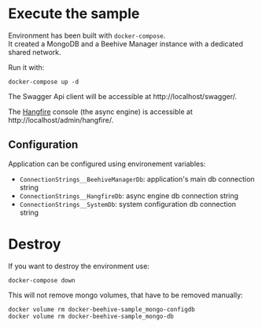 Execute the sample
==================

Environment has been built with `docker-compose`.  
It created a MongoDB and a Beehive Manager instance with a dedicated shared network.

Run it with:

```
docker-compose up -d
```

The Swagger Api client will be accessible at http://localhost/swagger/.

The [Hangfire](https://www.hangfire.io/) console (the async engine) is accessible at http://localhost/admin/hangfire/.

Configuration
-------------

Application can be configured using environement variables:

* `ConnectionStrings__BeehiveManagerDb`: application's main db connection string
* `ConnectionStrings__HangfireDb`: async engine db connection string
* `ConnectionStrings__SystemDb`: system configuration db connection string

Destroy
=======

If you want to destroy the environment use:

```
docker-compose down
```

This will not remove mongo volumes, that have to be removed manually:

```
docker volume rm docker-beehive-sample_mongo-configdb
docker volume rm docker-beehive-sample_mongo-db
```
